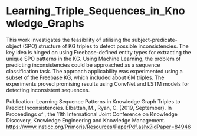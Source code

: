 # Learning_Triple_Sequences_in_Knowledge_Graphs
This work investigates the feasibility of utilising the subject-predicate-object (SPO) structure of KG triples to detect possible inconsistencies. The key idea is hinged on using Freebase-defined entity types for extracting the unique SPO patterns in the KG. Using Machine Learning, the problem of predicting inconsistencies could be approached as a sequence classification task. The approach applicability was experimented using a subset of the Freebase KG, which included about 6M triples. The experiments proved promising results using ConvNet and LSTM models for detecting inconsistent sequences.

Publication:
Learning Sequence Patterns in Knowledge Graph Triples to Predict Inconsistencies. Elbattah, M., Ryan, C. (2019, September). In Proceedings of , the 11th International Joint Conference on Knowledge Discovery, Knowledge Engineering and Knowledge Management.
https://www.insticc.org/Primoris/Resources/PaperPdf.ashx?idPaper=84946
